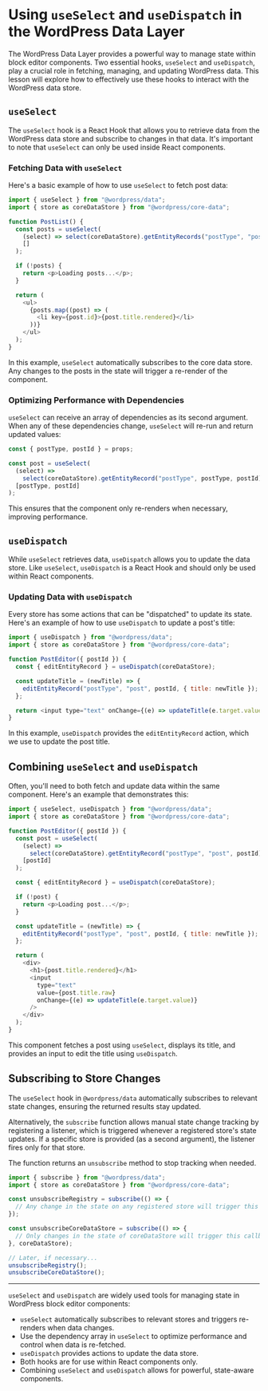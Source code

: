 # **Using `useSelect` and `useDispatch` in the WordPress Data Layer**

The WordPress Data Layer provides a powerful way to manage state within block editor components. Two essential hooks, `useSelect` and `useDispatch`, play a crucial role in fetching, managing, and updating WordPress data. This lesson will explore how to effectively use these hooks to interact with the WordPress data store.

## **`useSelect`**

The `useSelect` hook is a React Hook that allows you to retrieve data from the WordPress data store and subscribe to changes in that data. It's important to note that `useSelect` can only be used inside React components.

### **Fetching Data with `useSelect`**

Here's a basic example of how to use `useSelect` to fetch post data:

```javascript
import { useSelect } from "@wordpress/data";
import { store as coreDataStore } from "@wordpress/core-data";

function PostList() {
  const posts = useSelect(
    (select) => select(coreDataStore).getEntityRecords("postType", "post"),
    []
  );

  if (!posts) {
    return <p>Loading posts...</p>;
  }

  return (
    <ul>
      {posts.map((post) => (
        <li key={post.id}>{post.title.rendered}</li>
      ))}
    </ul>
  );
}
```

In this example, `useSelect` automatically subscribes to the core data store. Any changes to the posts in the state will trigger a re-render of the component.

### **Optimizing Performance with Dependencies**

`useSelect` can receive an array of dependencies as its second argument. When any of these dependencies change, `useSelect` will re-run and return updated values:

```javascript
const { postType, postId } = props;

const post = useSelect(
  (select) =>
    select(coreDataStore).getEntityRecord("postType", postType, postId),
  [postType, postId]
);
```

This ensures that the component only re-renders when necessary, improving performance.

## **`useDispatch`**

While `useSelect` retrieves data, `useDispatch` allows you to update the data store. Like `useSelect`, `useDispatch` is a React Hook and should only be used within React components.

### **Updating Data with `useDispatch`**

Every store has some actions that can be "dispatched" to update its state. Here's an example of how to use `useDispatch` to update a post's title:

```javascript
import { useDispatch } from "@wordpress/data";
import { store as coreDataStore } from "@wordpress/core-data";

function PostEditor({ postId }) {
  const { editEntityRecord } = useDispatch(coreDataStore);

  const updateTitle = (newTitle) => {
    editEntityRecord("postType", "post", postId, { title: newTitle });
  };

  return <input type="text" onChange={(e) => updateTitle(e.target.value)} />;
}
```

In this example, `useDispatch` provides the `editEntityRecord` action, which we use to update the post title.

## **Combining `useSelect` and `useDispatch`**

Often, you'll need to both fetch and update data within the same component. Here's an example that demonstrates this:

```javascript
import { useSelect, useDispatch } from "@wordpress/data";
import { store as coreDataStore } from "@wordpress/core-data";

function PostEditor({ postId }) {
  const post = useSelect(
    (select) =>
      select(coreDataStore).getEntityRecord("postType", "post", postId),
    [postId]
  );

  const { editEntityRecord } = useDispatch(coreDataStore);

  if (!post) {
    return <p>Loading post...</p>;
  }

  const updateTitle = (newTitle) => {
    editEntityRecord("postType", "post", postId, { title: newTitle });
  };

  return (
    <div>
      <h1>{post.title.rendered}</h1>
      <input
        type="text"
        value={post.title.raw}
        onChange={(e) => updateTitle(e.target.value)}
      />
    </div>
  );
}
```

This component fetches a post using `useSelect`, displays its title, and provides an input to edit the title using `useDispatch`.

## **Subscribing to Store Changes**

The `useSelect` hook in `@wordpress/data` automatically subscribes to relevant state changes, ensuring the returned results stay updated.

Alternatively, the `subscribe` function allows manual state change tracking by registering a listener, which is triggered whenever a registered store's state updates. If a specific store is provided (as a second argument), the listener fires only for that store.

The function returns an `unsubscribe` method to stop tracking when needed.

```javascript
import { subscribe } from "@wordpress/data";
import { store as coreDataStore } from "@wordpress/core-data";

const unsubscribeRegistry = subscribe(() => {
  // Any change in the state on any registered store will trigger this callback
});

const unsubscribeCoreDataStore = subscribe(() => {
  // Only changes in the state of coreDataStore will trigger this callback
}, coreDataStore);

// Later, if necessary...
unsubscribeRegistry();
unsubscribeCoreDataStore();
```

---

`useSelect` and `useDispatch` are widely used tools for managing state in WordPress block editor components:

- `useSelect` automatically subscribes to relevant stores and triggers re-renders when data changes.
- Use the dependency array in `useSelect` to optimize performance and control when data is re-fetched.
- `useDispatch` provides actions to update the data store.
- Both hooks are for use within React components only.
- Combining `useSelect` and `useDispatch` allows for powerful, state-aware components.
